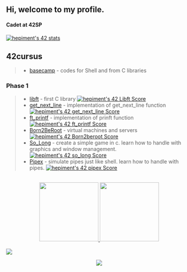 ## Hi, welcome to my profile.
#### Cadet at 42SP
[![hepiment's 42 stats](https://badge42.vercel.app/api/v2/cl83crh8z00840hl0gft9wzjy/stats?cursusId=21&coalitionId=piscine)](https://github.com/JaeSeoKim/badge42)
## 42cursus
>- [basecamp](https://github.com/hpcavalcante/42-Basecamp) - codes for Shell and from C libraries
### Phase 1
>- [libft](https://github.com/hpcavalcante/42-School-Libft) - first C library [![hepiment's 42 Libft Score](https://badge42.vercel.app/api/v2/cl83crh8z00840hl0gft9wzjy/project/2628463)](https://github.com/JaeSeoKim/badge42) 
>- [get_next_line](https://github.com/hpcavalcante/42-School-GNL) - implementation of get_next_line function [![hepiment's 42 get_next_line Score](https://badge42.vercel.app/api/v2/cl83crh8z00840hl0gft9wzjy/project/2641980)](https://github.com/JaeSeoKim/badge42)
>- [ft_printf](https://github.com/hpcavalcante/42-School-Ftprintf) - implementation of prinft function [![hepiment's 42 ft_printf Score](https://badge42.vercel.app/api/v2/cl83crh8z00840hl0gft9wzjy/project/2644086)](https://github.com/JaeSeoKim/badge42)
>- [Born2BeRoot](https://github.com/hpcavalcante/42-School-Born2beroot) - virtual machines and servers [![hepiment's 42 Born2beroot Score](https://badge42.vercel.app/api/v2/cl83crh8z00840hl0gft9wzjy/project/2676331)](https://github.com/JaeSeoKim/badge42)
>- [So_Long](https://github.com/hpcavalcante/42-School-So_Long) - create a simple game in c. learn how to handle with graphics and window management. [![hepiment's 42 so_long Score](https://badge42.vercel.app/api/v2/cl83crh8z00840hl0gft9wzjy/project/2690153)](https://github.com/JaeSeoKim/badge42)
>- [Pipex](https://github.com/hpcavalcante/42-School-Pipex) - simulate pipes just like shell. learn how to handle with pipes. [![hepiment's 42 pipex Score](https://badge42.vercel.app/api/v2/cl83crh8z00840hl0gft9wzjy/project/2767805)](https://github.com/JaeSeoKim/badge42)
<br>
<div align="center">
  <a href="https://github.com/hpcavalcante">
  <img height="160em" src="https://github-readme-stats.vercel.app/api?username=hpcavalcante&show_icons=true&theme=tokyonight&include_all_commits=true&count_private=true"/>
  <img height="160em" src="https://github-readme-stats.vercel.app/api/top-langs/?username=hpcavalcante&layout=compact&langs_count=7&theme=tokyonight"/>
</div>
<br>
<img src="https://activity-graph.herokuapp.com/graph?username=hpcavalcante&bg_color=000000&color=00ffff&line=00ffff&point=ffffff&area=true&hide_border=true"/>
<br/>


<p align = "center">
  <img src = "https://github-readme-streak-stats.herokuapp.com?user=hpcavalcante&theme=tokyonight&hide_border=true&include_all_commits=true&line_height=27">
</p>
